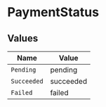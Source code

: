# PaymentStatus


## Values

| Name        | Value       |
| ----------- | ----------- |
| `Pending`   | pending     |
| `Succeeded` | succeeded   |
| `Failed`    | failed      |
